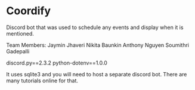 # Coordify
Discord bot that was used to schedule any events and display when it is mentioned. 

Team Members:
Jaymin Jhaveri
Nikita Baunkin
Anthony Nguyen
Soumithri Gadepalli

discord.py==2.3.2
python-dotenv==1.0.0

It uses sqlite3 and you will need to host a separate discord bot. There are many tutorials online for that.
